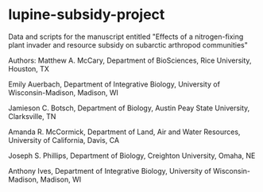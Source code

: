 # lupine-subsidy-project

Data and scripts for the manuscript entitled "Effects of a nitrogen-fixing plant invader and resource subsidy on subarctic arthropod communities"

Authors:
Matthew A. McCary, Department of BioSciences, Rice University, Houston, TX 

Emily Auerbach, Department of Integrative Biology, University of Wisconsin-Madison, Madison, WI

Jamieson C. Botsch, Department of Biology, Austin Peay State University, Clarksville, TN

Amanda R. McCormick, Department of Land, Air and Water Resources, University of California, Davis, CA

Joseph S. Phillips, Department of Biology, Creighton University, Omaha, NE

Anthony Ives, Department of Integrative Biology, University of Wisconsin-Madison, Madison, WI

